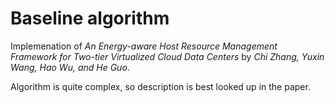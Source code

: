 # Baseline algorithm

Implemenation of *An Energy-aware Host Resource Management Framework for Two-tier Virtualized Cloud Data Centers* by *Chi Zhang, Yuxin Wang, Hao Wu, and He Guo*.

Algorithm is quite complex, so description is best looked up in the paper.
